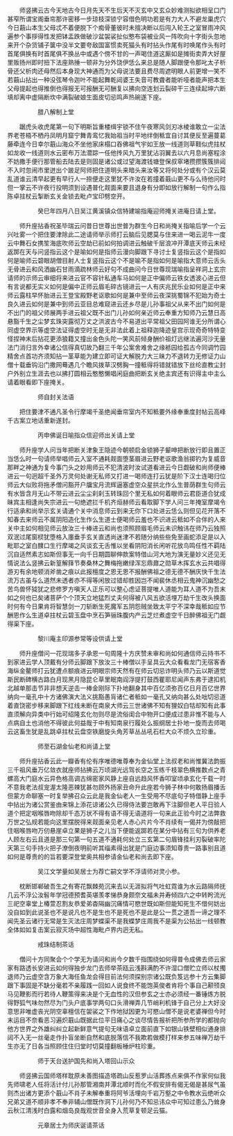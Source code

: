 <!-- { "loadSidebar": true } -->
　　师竖拂云古今天地古今日月先天不生后天不灭玄中又玄众妙难测拟欲相呈口门甚窄所谓宝阁垂帘那许密移一步琼枝深锁宁容借色明功若是有力大人不避龙巢虎穴今日蕺山本生父母忒不着便脱下个痴骨董彼时未擅决断以后闯入轮王之室冒雨冲风遍参个事拶得性发把钵盂跌做破沙盆袈裟扯似憨布袋被业风一阵吹向十字街头忽地来开个杂货铺子箧中没半文要夸敌国富惯卖死猫头有时拈头作尾有时唤尾作头有时首尾俱换有时首尾俱不换丛中或遇个傍不甘的一声喝住道这厮如是摊街卖弄大好屋里贩扬州即时扭下法座熟捶一顿非为分外饶伊恁么来总是随人脚跟便令那叱太子析骨还父析肉还母然后本身现大神通而为父母说法要且费尽周遮明眼人前更增一笑不若蕺山拈出一种没弦琴令迦叶不能起舞乾闼婆王失音可教聋者能听哑者能声把本生父母提起也得推倒也得报无可报酬无可酬复以拂向空连划云裂碎干三连续起坤六断填却离中虚隔断坎中满裂破娘生面皮切忌鸣声热碗遂下座。

　　　　　腊八解制上堂

　　踞虎头收虎尾第一句下明斯旨重楼缉宇锁不住午夜寒风剑刃冰棱谁敢立一尘法界老苍梧不栖丹凤明月窟宁舞青鸾忆我始祖当时平地绊倒秪宜自讨其便反至遍蔓葛藤牵连今日幸尔蕺山海众不坐他家床榻口吞佛祖气宇如王放一线道则草鞋似虎拄杖如龙收一线道则水云密布万法潜踪一任他抟风九万里犹沾羽翼去以六月息尚塞程涂不妨撒手便行那管船去陆去是则固是诸公或过望海渡钱塘登保叔窣堵攒攒簇簇排闼不入时忽闹市里迸出个跛足阿师把住道明头来暗头来汝等又将何处分或有个汉云莫乱道谁云清早起更有早行人一捺便走这里犹不许汝在若撞着蕺山更不与么待他问时但一掌云不许夜行投明须到设遇普化觌面来要且退身有分即如放行解制一句作么指陈卓拄杖云掣断玄关金锁去毗卢宝印劈空开。

　　　　　癸巳年四月八日吴江黄溪镇众信特建喻指庵迎师掩关进庵日请上堂。

　　师升座拈香祝圣毕瑞云问昔日世尊出世普为群生今日和尚掩关指喻后学一个云兴吐雾一个把住要津除此二途请师举示师打云脑后见腮莫与住来进一喝云泥牛一度云中舞石女携笙海底吹师云空劫已前如何拍调进云触破千层浪冲开潭底天师云未经返踯在天与问竖指云这个是喻如何是指师云漫向脚跟下寻讨士复竖指云这个是指如何是喻师云碧眼胡僧目射人士复竖指云这个不是喻不是指如何是喻指大意师云舌头无骨进云和风洒幽石甘雨滴疏林师云好句不成曲问今日世尊现瑞喻指呈祥洞上玄宗请师的示师云审细将来进云官不容针私通车马如何是正中偏师云铁女透波心进云但有言说都无实义如何是偏中正师云眉毛碎古镜进云一人有庆兆民乐业如何是正中来师云露柱早怀胎进云王登宝殿野老讴歌如何是兼中至师云夜深挑蜀锦不犯始为奇士良久进云如何是兼中到师云亚目总难窥进云还乡尽是儿孙事祖父从来不出门如何是不出门的祖父师展两手进云祖父既不出门儿孙如何亲近师云奉重方知师乃云慧日高悬豁千生之尘梦玄珠突露彻万丈之洪波古今不易道出平常祖父田园阿谁无分所谓心同虚空界示等虚空法证得虚空时无是无非法此着上祖释迦降迹皇宫示现奇奇特特变怪捏神末后拈花更添狼籍又撞出金色头陀一笑风前倾身酬价祖灯远继法遍河沙无量法门消归言外幸诸公信得真切故乃翻三千年公案舍难舍之缘袛园给孤古今同调竹园精舍点首功齐须知拈一茎草能为建立即可证大解脱力大三昧力不退转力无修证力山僧十载垂钩沿门撒网蓦遇几个瞻风拨草汉劈胸一撞秪得将错就错放下丝纶直教尘封户外别立生涯去也以拂打圆相云憨憨懒唱闲庭曲把断玄关绝主宾还有识得主中主么请着眼看即下座掩关。

　　　　　师自封关法语

　　把住要津不通凡圣令行摩竭千圣绝闻垂帘室内不知秪要外缘奉重度封帖云高峰千古案立地话重新遂封。

　　　　　丙申佛诞日喻指众信迎师出关请上堂

　　师升座学人问当年把断关津象王隐迹今朝顿启金锁狮子颦呻把断放行即且置正当恁么时一句请师举唱师云入室不通耗觌面堕茎眉进云野老讴歌渔翁掷钓为复威音那畔之神通为复今事门头之妙用师云不犯清波时汝试道看进云今日觑破和尚师便棒进云一句迥超千圣外万灵何处谢无私师又打进一喝师连打云犹是阶下汉士连喝归位师云大似败将拖矛僧问豁开户牖宝月流辉逼塞虚空众星拱北作么生普荫群生句师云有水皆含月无山不带云进云尘尘刹刹玉转珠回个里无私如何着眼师云君臣道合犹成昧宾主相逢尚失宗进云一句绝遮拦千机齐烜赫师云看取脚下学人问三年掩室摩竭令行适承和尚举示玄关请通个关中消息师云到来无你下口处进云恁么则但见花开落不知春去来师云不属阴阳造化生作么生道士便喝师云羞也不识进云秪如不合伴的人来关中主如何相见师云放汝三十棒进云和尚也须照顾眉毛师云未识触讳在师乃云独照双泯过尾窗棂犹堕格入廛垂手玄关直透尚迷津不若随分纳些些免至画蛇添足是以入毗耶之室白醭口生行摩竭之风谈玄无舌惟以坐看阴阳消长闲听花放鸟鸣任性不羁陆沉自适然素志如斯但事无一向千日期圆聊伸款案特借山河大地为演无量妙义还见无情说法么竖拂云新篁解箨节奏桑林之舞梅拖嫩绿浑忘鼎鼐之勋草木挥玄水云共唱得游刃有余地顿消斧凿之痕以此报檀度之恩无恩不报酬佛祖之德无德不酬庆快千生法流万古虽与么道然未透者亦不得等闲放过错却胜因岂不闻裴休丞相云鬼神沉幽愁之苦鸟兽怀狘犹之悲修罗方嗔天人正乐可以整心虑证菩提唯人道能为耳人道不为吾末如之何也已矣诸菩萨个个顶天立地猛烈丈夫何得被八风五欲活埋万劫千生改头换面时何有今日果肯将智慧剑一刀斩断生死魔军五阴怨贼坐致太平宁不深幸哉秪如应节酬恩作么生道卓拄杖云碧玉盘中烹石笋骊珠腹内产云芝烂煮虚空千日醉佛祖无门觑得渠下座。

　　　　　黎川庵主印源参常等设供请上堂

　　师升座僧问一花现瑞多子承恩一句周隆十方庆赞未审和尚如何通信师云持书不到家进云学人顶戴有分师云脚跟下放汝三十棒僧以手呈具云大众看看龙门无宿客香海纵金鳌师打云犹遭点额痕进云明眼宗师天然有在师云切忌诈明头师乃云以斯道觉斯民断碑横古路白月现黑月隐昆仑草里眠南阎浮提打鼓西瞿耶尼闻声东弗于逮扣机北越单那击节非非想天逆击一棒金刚际下扑地翻身其中百亿须弥百亿日月百亿世界纳向一毫孔中十方诸佛演大法义挑豁愚肓诸仁者秪如一毫孔又纳向甚么处咄切忌道着直饶密步移来脚跟下红线未断在南泉大师云三世诸佛不知有狸奴白牯却知有此事直须解向异类中行始可绍隆玄化勿则尽是流俗闺合中物开口便成过患非惟不能与人点病自土也消他不得彼此何益哉于中有知南泉行履处么振纲居士扑地一旋而去师喝云这畜生犹是乱跳卓拄杖云盘空铁磨旋头角芳草丛丛吼石栏大众不烦久立珍重。

　　　　　师至石湖金仙老和尚请上堂

　　师升座拈香云此一瓣香有伦有序唯德唯尊奉为金仙堂上法叔老和尚惟冀法韵振三千祖风垂万亿敛衣就座师拈拂云万顷湖光远驾长空之玉练千枝翠色横推数点之青螺高大门庭水云异色格高调古绵密家风静上座自远趋风怀香叩室顷承玄化千载一时不意我老法叔宠渥太隆恶辣犹甚勿顾外扬家丑命升此座若今狮子林中何敢扬眉播舌但蒙方命聊塞一时复举拂召众云此是我金仙老人一生受用不尽底句子特借静上座手中拈出为诸公赏鉴由来锦上添花谅诸公久已得侍法要岂敢再下注脚但老人平日验人道个把定咽喉唇吻除却千态万状不得有语不得无语道将一句来此正验今时之法弊救万世之弘规若能向这里摆脱得来觌面亲见老人赤心片片今不肖续有一偈并为傍敲把住咽喉唇吻万仞悬崖卓立果是狮子之儿当下便能返踯若在某分中拈有三句为供养老人顾左右云且道是那三句第一句五道不通耗何处立三玄第二句眉锋挂利刃裂破率陀天第三句手持火把子潦倒夜明前听其缁素得出犹是门庭边事须知尊贵一路事别且道如何是尊贵的的旨若要深登堂奥共相参请金仙老和尚去即下座。

　　　　　吴江文学量如吴居士为荐亡嗣文学不浮请师对灵小参。

　　枕断邯郸破吾生之有寄花飘棘苑沉来去以无涯拟将气吐虹霓谁为水云路隔师抚几云不浮公汝髫年学冠德预耆英堪羡孝悌恭身颇奈文福未并寿倾四六之中转盻流光三祀空辜堂上椿萱忍割友恭爱弟杳隔幽沉痛情可愍世既如斯但能知死生不借何妨出没自如到此说圣也不是说凡也不是生也不是死也不是此是公一贯之道吾一谛之理不闻先圣云诸行无常是生灭法庄周梦蝶渠不是我蝶梦庄周我不是渠为公拈出一线顿教全体如如复击案云寂灭场中超性海毗卢界内迥无私。

　　　　　戒珠结制茶话

　　僧问十方同聚会个个学无为请问和尚今夕数千指围绕如何得普令成佛去师云家家有路透长安进云如何得独步龙门去师举茶瓯云浅斟满酌不许湿口僧贮立师以杖擉退师乃云虚空含万象大海任鱼龙会得目前法何须探别宗诸公既负笈远参十方云集脚跟下事固是不缺分毫若不亲履践一回如人说食终不能饱英俊者肯将个事自己颟顸良马见鞭影而行若待人鞭策得来决是个无血性的汉但参玄之士亦必须经一番锤炼方脱得野狐气味勿然尽为门头户底事学两句口头滑禅弄几节峭利机锋于自己分上大好没意思非唯虚丧光阴空辜檀信在袈裟之下作地狱因更为可愍山僧不是说老婆禅但今时末运目不奈看恶习遍炽蕺山既据此位平日痛心之谈尽情告报祈把所参所学的都抛向他方世界之外雄纠纠立起新鲜意气提句无味语卓立面前直下如银山铁壁相似通身排闼不入无一丝毫走作扑盲坐断自然和底脱落信不我欺若做模打样来参五味禅万劫千生亦无了日各当照顾住住归堂时切莫撞翻板棰炉柱珍重。

　　　　　师于天台送护国先和尚入塔回山示众

　　师竖拂云国师塔样耽原未善图描造塔疏山反惹罗山活葬拣点来俱不作家何似我先师啸老人任将活计付儿孙那管湘南并潭北顺时而化不假安排有偈无偈是甚尿气虽则杰出诸方更添个蕺山不肖子未解奉重将阿爷活埋向千岩万壑之中令教水云绝听众兄弟又道不顺非孝不奉非辅山僧既作洞下儿孙何乃不知忌讳众中可知过患么乃耸身云秋江清浅时白露和烟岛良哉观世音全身入荒草复顿足云猫。

　　　　　元章居士为师庆诞请茶话

